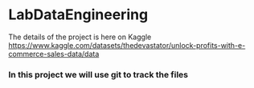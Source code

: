# LabDataEngineering
The details of the project is here on Kaggle https://www.kaggle.com/datasets/thedevastator/unlock-profits-with-e-commerce-sales-data/data
### In this project we will use git to track the files
